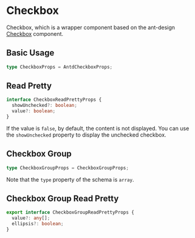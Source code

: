 # Checkbox

Checkbox, which is a wrapper component based on the ant-design [Checkbox](https://ant.design/components/checkbox/) component.

## Basic Usage

```ts
type CheckboxProps = AntdCheckboxProps;
```

<code src="./demos/new-demos/basic.tsx"></code>

## Read Pretty

```ts
interface CheckboxReadPrettyProps {
  showUnchecked?: boolean;
  value?: boolean;
}
```

If the value is `false`, by default, the content is not displayed. You can use the `showUnchecked` property to display the unchecked checkbox.

<code src="./demos/new-demos/read-pretty.tsx"></code>

## Checkbox Group

```ts
type CheckboxGroupProps = CheckboxGroupProps;
```

Note that the `type` property of the schema is `array`.

<code src="./demos/new-demos/group.tsx"></code>

## Checkbox Group Read Pretty

```ts
export interface CheckboxGroupReadPrettyProps {
  value?: any[];
  ellipsis?: boolean;
}
```

<code src="./demos/new-demos/group-read-pretty.tsx"></code>
